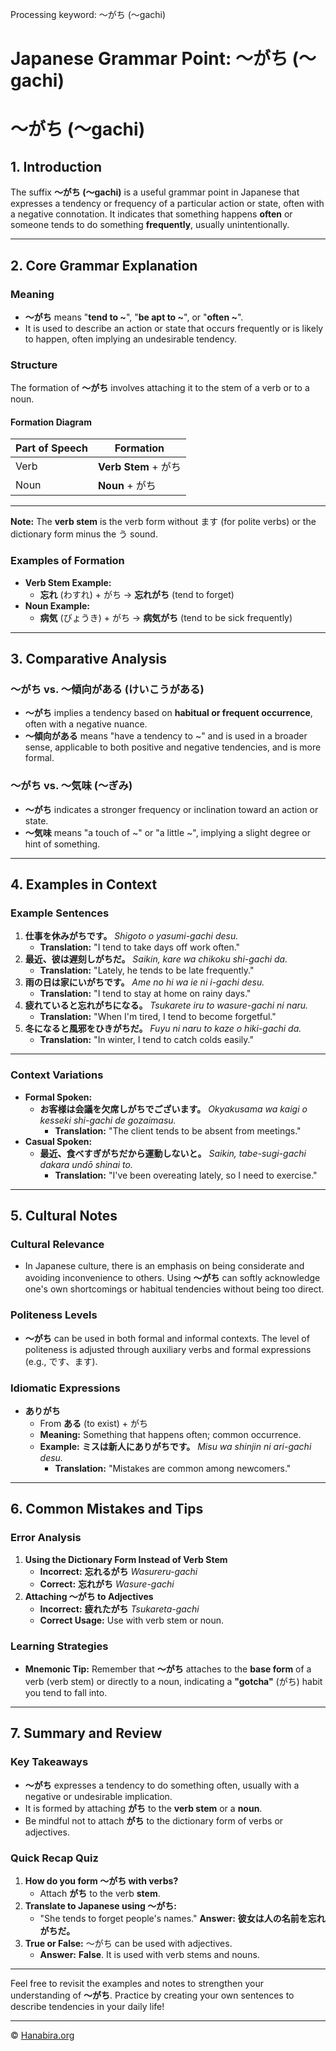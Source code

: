 Processing keyword: ～がち (〜gachi)
# Japanese Grammar Point: ～がち (〜gachi)
# ～がち (〜gachi)
## 1. Introduction
The suffix **～がち (〜gachi)** is a useful grammar point in Japanese that expresses a tendency or frequency of a particular action or state, often with a negative connotation. It indicates that something happens **often** or someone tends to do something **frequently**, usually unintentionally.

---
## 2. Core Grammar Explanation
### Meaning
- **～がち** means "**tend to ~**", "**be apt to ~**", or "**often ~**".
- It is used to describe an action or state that occurs frequently or is likely to happen, often implying an undesirable tendency.
### Structure
The formation of **～がち** involves attaching it to the stem of a verb or to a noun.
#### Formation Diagram
| Part of Speech | Formation                          |
|----------------|------------------------------------|
| Verb           | **Verb Stem** + がち                 |
| Noun           | **Noun** + がち                      |
---
**Note:** The **verb stem** is the verb form without ます (for polite verbs) or the dictionary form minus the う sound.
### Examples of Formation
- **Verb Stem Example:**
  - **忘れ** (わすれ) + がち → **忘れがち** (tend to forget)
- **Noun Example:**
  - **病気** (びょうき) + がち → **病気がち** (tend to be sick frequently)
---
## 3. Comparative Analysis
### ～がち vs. ～傾向がある (けいこうがある)
- **～がち** implies a tendency based on **habitual or frequent occurrence**, often with a negative nuance.
- **～傾向がある** means "have a tendency to ~" and is used in a broader sense, applicable to both positive and negative tendencies, and is more formal.
### ～がち vs. ～気味 (～ぎみ)
- **～がち** indicates a stronger frequency or inclination toward an action or state.
- **～気味** means "a touch of ~" or "a little ~", implying a slight degree or hint of something.
---
## 4. Examples in Context
### Example Sentences
1. **仕事を休みがちです。**
   *Shigoto o yasumi-gachi desu.*
   - **Translation:** "I tend to take days off work often."
2. **最近、彼は遅刻しがちだ。**
   *Saikin, kare wa chikoku shi-gachi da.*
   - **Translation:** "Lately, he tends to be late frequently."
3. **雨の日は家にいがちです。**
   *Ame no hi wa ie ni i-gachi desu.*
   - **Translation:** "I tend to stay at home on rainy days."
4. **疲れていると忘れがちになる。**
   *Tsukarete iru to wasure-gachi ni naru.*
   - **Translation:** "When I'm tired, I tend to become forgetful."
5. **冬になると風邪をひきがちだ。**
   *Fuyu ni naru to kaze o hiki-gachi da.*
   - **Translation:** "In winter, I tend to catch colds easily."
---
### Context Variations
- **Formal Spoken:**
  - **お客様は会議を欠席しがちでございます。**
    *Okyakusama wa kaigi o kesseki shi-gachi de gozaimasu.*
    - **Translation:** "The client tends to be absent from meetings."
- **Casual Spoken:**
  - **最近、食べすぎがちだから運動しないと。**
    *Saikin, tabe-sugi-gachi dakara undō shinai to.*
    - **Translation:** "I've been overeating lately, so I need to exercise."
---
## 5. Cultural Notes
### Cultural Relevance
- In Japanese culture, there is an emphasis on being considerate and avoiding inconvenience to others. Using **～がち** can softly acknowledge one's own shortcomings or habitual tendencies without being too direct.
### Politeness Levels
- **～がち** can be used in both formal and informal contexts. The level of politeness is adjusted through auxiliary verbs and formal expressions (e.g., です、ます).
### Idiomatic Expressions
- **ありがち**
  - From **ある** (to exist) + がち
  - **Meaning:** Something that happens often; common occurrence.
  - **Example:** **ミスは新人にありがちです。**
    *Misu wa shinjin ni ari-gachi desu.*
    - **Translation:** "Mistakes are common among newcomers."
---
## 6. Common Mistakes and Tips
### Error Analysis
1. **Using the Dictionary Form Instead of Verb Stem**
   - **Incorrect:** **忘れるがち**
     *Wasureru-gachi*
   - **Correct:** **忘れがち**
     *Wasure-gachi*
2. **Attaching ～がち to Adjectives**
   - **Incorrect:** **疲れたがち**
     *Tsukareta-gachi*
   - **Correct Usage:** Use with verb stem or noun.
### Learning Strategies
- **Mnemonic Tip:** Remember that **～がち** attaches to the **base form** of a verb (verb stem) or directly to a noun, indicating a **"gotcha"** (がち) habit you tend to fall into.
---
## 7. Summary and Review
### Key Takeaways
- **～がち** expresses a tendency to do something often, usually with a negative or undesirable implication.
- It is formed by attaching **がち** to the **verb stem** or a **noun**.
- Be mindful not to attach **がち** to the dictionary form of verbs or adjectives.
### Quick Recap Quiz
1. **How do you form ～がち with verbs?**
   - Attach **がち** to the verb **stem**.
2. **Translate to Japanese using ～がち:**
   - "She tends to forget people's names."
     **Answer:** **彼女は人の名前を忘れがちだ。**
3. **True or False:** ～がち can be used with adjectives.
   - **Answer:** **False**. It is used with verb stems and nouns.
---
Feel free to revisit the examples and notes to strengthen your understanding of **～がち**. Practice by creating your own sentences to describe tendencies in your daily life!


---

© [Hanabira.org](https://hanabira.org)

